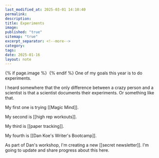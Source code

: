 ```yaml
---
last_modified_at: 2025-03-01 14:10:40
permalink: 
description: 
title: Experiments
image: 
published: "true"
sitemap: "true"
excerpt_separator: <!--more-->
category: 
tags: 
date: 2025-01-16
layout: note
---
```



{% if page.image %} <img src="{{ page.image }}" alt=""> {% endif %}
One of my goals this year is to do experiments. 

I heard somewhere that the only difference between a crazy person and a scientist is that a scientist documents their experiments. Or something like that. 

My first one is trying [[Magic Mind]].

My second is [[high rep workouts]].

My third is [[paper tracking]].

My fourth is [[Dan Koe's Writer's Bootcamp]].

As part of Dan's workshop, I'm creating a new [[secret newsletter]]. I'm going to update and share progress about this here. 
